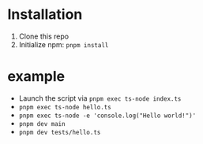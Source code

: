 # Installation

1. Clone this repo
2. Initialize npm: `pnpm install`

# example

- Launch the script via `pnpm exec ts-node index.ts`
- `pnpm exec ts-node hello.ts`
- `pnpm exec ts-node -e 'console.log("Hello world!")'`
- `pnpm dev main`
- `pnpm dev tests/hello.ts`